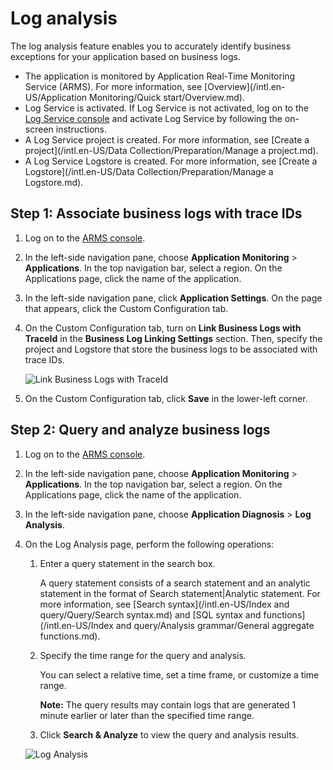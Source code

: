 # Log analysis

The log analysis feature enables you to accurately identify business exceptions for your application based on business logs.

-   The application is monitored by Application Real-Time Monitoring Service \(ARMS\). For more information, see [Overview](/intl.en-US/Application Monitoring/Quick start/Overview.md).
-   Log Service is activated. If Log Service is not activated, log on to the [Log Service console](https://sls.console.aliyun.com) and activate Log Service by following the on-screen instructions.
-   A Log Service project is created. For more information, see [Create a project](/intl.en-US/Data Collection/Preparation/Manage a project.md).
-   A Log Service Logstore is created. For more information, see [Create a Logstore](/intl.en-US/Data Collection/Preparation/Manage a Logstore.md).

## Step 1: Associate business logs with trace IDs

1.  Log on to the [ARMS console](https://arms-ap-southeast-1.console.aliyun.com/#/home).

2.  In the left-side navigation pane, choose **Application Monitoring** \> **Applications**. In the top navigation bar, select a region. On the Applications page, click the name of the application.

3.  In the left-side navigation pane, click **Application Settings**. On the page that appears, click the Custom Configuration tab.

4.  On the Custom Configuration tab, turn on **Link Business Logs with TraceId** in the **Business Log Linking Settings** section. Then, specify the project and Logstore that store the business logs to be associated with trace IDs.

    ![Link Business Logs with TraceId](https://static-aliyun-doc.oss-accelerate.aliyuncs.com/assets/img/en-US/7527900161/p164105.png)

5.  On the Custom Configuration tab, click **Save** in the lower-left corner.


## Step 2: Query and analyze business logs

1.  Log on to the [ARMS console](https://arms-ap-southeast-1.console.aliyun.com/#/home).

2.  In the left-side navigation pane, choose **Application Monitoring** \> **Applications**. In the top navigation bar, select a region. On the Applications page, click the name of the application.

3.  In the left-side navigation pane, choose **Application Diagnosis** \> **Log Analysis**.

4.  On the Log Analysis page, perform the following operations:

    1.  Enter a query statement in the search box.

        A query statement consists of a search statement and an analytic statement in the format of Search statement\|Analytic statement. For more information, see [Search syntax](/intl.en-US/Index and query/Query/Search syntax.md) and [SQL syntax and functions](/intl.en-US/Index and query/Analysis grammar/General aggregate functions.md).

    2.  Specify the time range for the query and analysis.

        You can select a relative time, set a time frame, or customize a time range.

        **Note:** The query results may contain logs that are generated 1 minute earlier or later than the specified time range.

    3.  Click **Search & Analyze** to view the query and analysis results.

    ![Log Analysis](https://static-aliyun-doc.oss-accelerate.aliyuncs.com/assets/img/en-US/6754397161/p254446.png)


